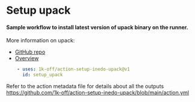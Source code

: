 # Setup upack

#### Sample workflow to install latest version of upack binary on the runner.
More information on upack:
- [GitHub repo](https://github.com/Inedo/upack)
- [Overview](https://docs.inedo.com/docs/upack-overview)

```yaml
    - uses: 1k-off/action-setup-inedo-upack@v1
      id: setup_upack
```

Refer to the action metadata file for details about all the outputs https://github.com/1k-off/action-setup-inedo-upack/blob/main/action.yml
